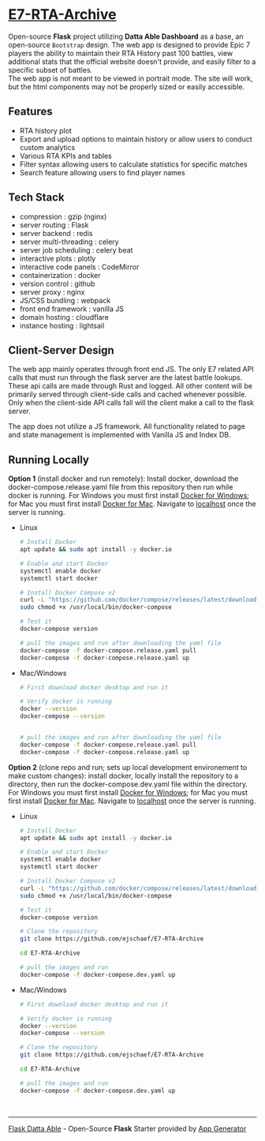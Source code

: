 # [E7-RTA-Archive](https://E7-RTA-Archive.cc)

Open-source **Flask** project utilizing **Datta Able Dashboard** as a base, an open-source `Bootstrap` design.
The web app is designed to provide Epic 7 players the ability to maintain their RTA History past 100 battles,
view additional stats that the official website doesn't provide, and easily filter to a specific subset of battles.
<br/>
The web app is not meant to be viewed in portrait mode. The site will work, but the html components may not be properly sized or easily accessible.
<br/>

## Features

- RTA history plot
- Export and upload options to maintain history or allow users to conduct custom analytics
- Various RTA KPIs and tables
- Filter syntax allowing users to calculate statistics for specific matches
- Search feature allowing users to find player names


## Tech Stack

- compression                 : gzip (nginx)
- server routing              : Flask
- server backend              : redis
- server multi-threading      : celery
- server job scheduling       : celery beat
- interactive plots           : plotly
- interactive code panels     : CodeMirror
- containerization            : docker
- version control             : github
- server proxy                : nginx
- JS/CSS bundling             : webpack
- front end framework         : vanilla JS
- domain hosting              : cloudflare
- instance hosting            : lightsail

## Client-Server Design

The web app mainly operates through front end JS. The only E7 related API calls that must run through the flask server
are the latest battle lookups. These api calls are made through Rust and logged. All other content will be primarily
served through client-side calls and cached whenever possible. Only when the client-side API calls fall will the client
make a call to the flask server.

The app does not utilize a JS framework. All functionality related to page and state management is implemented with
Vanilla JS and Index DB. 

## Running Locally
**Option 1** (install docker and run remotely): 
Install docker, download the docker-compose.release.yaml file from this repository then run while docker is running. For Windows you must first install [Docker for Windows](https://docs.docker.com/desktop/setup/install/windows-install/); for Mac you must first install [Docker for Mac](https://docs.docker.com/desktop/setup/install/mac-install/). Navigate to [localhost](http://localhost) once the server is running.

  - Linux
      ```sh
      # Install Docker
      apt update && sudo apt install -y docker.io

      # Enable and start Docker
      systemctl enable docker
      systemctl start docker

      # Install Docker Compose v2
      curl -L "https://github.com/docker/compose/releases/latest/download/docker-compose-$(uname -s)-$(uname -m)" -o /usr/local/bin/docker-compose
      sudo chmod +x /usr/local/bin/docker-compose

      # Test it
      docker-compose version

      # pull the images and run after downloading the yaml file
      docker-compose -f docker-compose.release.yaml pull
      docker-compose -f docker-compose.release.yaml up
      ```
  - Mac/Windows
      ```sh
      # First download docker desktop and run it

      # Verify docker is running
      docker --version
      docker-compose --version


      # pull the images and run after downloading the yaml file
      docker-compose -f docker-compose.release.yaml pull
      docker-compose -f docker-compose.release.yaml up
      ```

**Option 2** (clone repo and run; sets up local development environement to make custom changes): 
install docker, locally install the repository to a directory, then run the docker-compose.dev.yaml 
file within the directory. For Windows you must first install [Docker for Windows](https://docs.docker.com/desktop/setup/install/windows-install/); for Mac you must first install [Docker for Mac](https://docs.docker.com/desktop/setup/install/mac-install/). Navigate to [localhost](http://localhost) once the server is running.

- Linux
    ```sh
    # Install Docker
    apt update && sudo apt install -y docker.io

    # Enable and start Docker
    systemctl enable docker
    systemctl start docker

    # Install Docker Compose v2
    curl -L "https://github.com/docker/compose/releases/latest/download/docker-compose-$(uname -s)-$(uname -m)" -o /usr/local/bin/docker-compose
    sudo chmod +x /usr/local/bin/docker-compose

    # Test it
    docker-compose version

    # Clone the repository
    git clone https://github.com/ejschaef/E7-RTA-Archive

    cd E7-RTA-Archive

    # pull the images and run
    docker-compose -f docker-compose.dev.yaml up
    ```
- Mac/Windows
    ```sh
    # First download docker desktop and run it

    # Verify docker is running
    docker --version
    docker-compose --version

    # Clone the repository
    git clone https://github.com/ejschaef/E7-RTA-Archive

    cd E7-RTA-Archive

    # pull the images and run
    docker-compose -f docker-compose.dev.yaml up
    ```

<br />

---
[Flask Datta Able](https://app-generator.dev/product/datta-able/flask/) - Open-Source **Flask** Starter provided by [App Generator](https://app-generator.dev)
